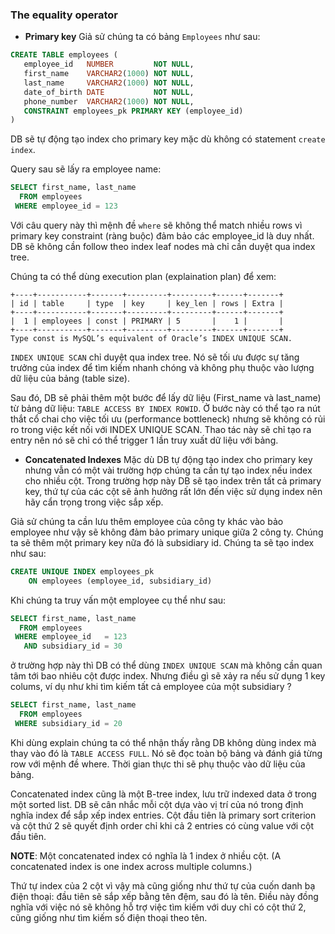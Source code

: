 ### The equality operator
* **Primary key**
Giả sử chúng ta có bảng `Employees`  như sau:
``` SQL
CREATE TABLE employees (
   employee_id   NUMBER         NOT NULL,
   first_name    VARCHAR2(1000) NOT NULL,
   last_name     VARCHAR2(1000) NOT NULL,
   date_of_birth DATE           NOT NULL,
   phone_number  VARCHAR2(1000) NOT NULL,
   CONSTRAINT employees_pk PRIMARY KEY (employee_id)
)
```
DB sẽ tự động tạo index cho primary key mặc dù không có statement `create index`.

Query sau sẽ lấy ra employee name:
``` SQL
SELECT first_name, last_name
  FROM employees
 WHERE employee_id = 123
```
Với câu query này thì mệnh đề `where` sẽ không thể match nhiều rows vì primary key constraint (ràng buộc) đảm bảo các employee_id là duy nhất. DB sẽ không cần follow theo index leaf nodes mà chỉ cần duyệt qua index tree.

Chúng ta có thể dùng execution plan (explaination plan) để xem:
```
+----+-----------+-------+---------+---------+------+-------+
| id | table     | type  | key     | key_len | rows | Extra |
+----+-----------+-------+---------+---------+------+-------+
|  1 | employees | const | PRIMARY | 5       |    1 |       |
+----+-----------+-------+---------+---------+------+-------+
Type const is MySQL’s equivalent of Oracle’s INDEX UNIQUE SCAN.
```
`INDEX UNIQUE SCAN` chỉ duyệt qua index tree. Nó sẽ tối ưu được sự tăng trưởng của index để tìm kiếm nhanh chóng và không phụ thuộc vào lượng dữ liệu của bảng (table size).

Sau đó, DB sẽ phải thêm một bước để lấy dữ liệu (First_name và last_name) từ bảng dữ liệu: `TABLE ACCESS BY INDEX ROWID`. Ở bước này có thể tạo ra nút thắt cổ chai cho việc tối ưu (performance bottleneck) nhưng sẽ không có rủi ro trong việc kết nối với INDEX UNIQUE SCAN. Thao tác này sẽ chỉ tạo ra entry nên nó sẽ chỉ có thể trigger 1 lần truy xuất dữ liệu với bảng.
* **Concatenated Indexes**
Mặc dù DB tự động tạo index cho primary key nhưng vẫn có một vài trường hợp chúng ta cần tự tạo index nếu index cho nhiều cột. Trong trường hợp này DB sẽ tạo index trên tất cả primary key, thứ tự của các cột sẽ ảnh hưởng rất lớn đến việc sử dụng index nên hãy cẩn trọng trong việc sắp xếp.

Giả sử chúng ta cần lưu thêm employee của công ty khác vào bảo employee như vậy sẽ không đảm bảo primary unique giữa 2 công ty. Chúng ta sẽ thêm một primary key nữa đó là subsidiary id. Chúng ta sẽ tạo index như sau:
``` SQL
CREATE UNIQUE INDEX employees_pk
    ON employees (employee_id, subsidiary_id)
```
Khi chúng ta truy vấn một employee cụ thể như sau:
``` SQL
SELECT first_name, last_name
  FROM employees
 WHERE employee_id   = 123
   AND subsidiary_id = 30
```
ở trường hợp này thì DB có thể dùng `INDEX UNIQUE SCAN` mà không cần quan tâm tới bao nhiêu cột được index. Nhưng điều gì sẽ xảy ra nếu sử dụng 1 key colums, ví dụ như khi tìm kiếm tất cả employee của một subsidiary ?
``` SQL
SELECT first_name, last_name
  FROM employees
 WHERE subsidiary_id = 20
```
Khi dùng explain chúng ta có thể nhận thấy rằng DB không dùng index mà thay vào đó là `TABLE ACCESS FULL`. Nó sẽ đọc toàn bộ bảng và đánh giá từng row với mệnh đề where. Thời gian thực thi sẽ phụ thuộc vào dữ liệu của bảng.

Concatenated index cũng là một B-tree index, lưu trữ indexed data ở trong một sorted list. DB sẽ cân nhắc mỗi cột dựa vào vị trí của nó trong định nghĩa index để sắp xếp index entries. Cột đầu tiên là primary sort criterion và cột thứ 2 sẽ quyết định order chỉ khi cả 2 entries có cùng value với cột đầu tiên.

**NOTE**: Một concatenated index có nghĩa là 1 index ở nhiều cột. (A concatenated index is one index across multiple columns.)

Thứ tự index của 2 cột vì vậy mà cũng giống như thứ tự của cuốn danh bạ điện thoại: đầu tiên sẽ sắp xếp bằng tên đệm, sau đó là tên. Điều này đồng nghĩa với việc nó sẽ không hỗ trợ việc tìm kiếm với duy chỉ có cột thứ 2, cũng giống như tìm kiếm số điện thoại theo tên.